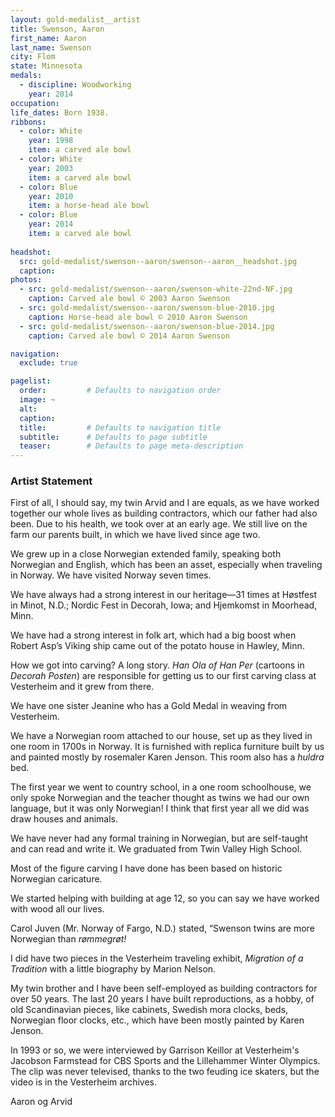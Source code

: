 ```yaml
---
layout: gold-medalist__artist
title: Swenson, Aaron
first_name: Aaron
last_name: Swenson
city: Flom
state: Minnesota
medals: 
  - discipline: Woodworking
    year: 2014
occupation: 
life_dates: Born 1938.
ribbons:
  - color: White
    year: 1998
    item: a carved ale bowl
  - color: White
    year: 2003
    item: a carved ale bowl
  - color: Blue
    year: 2010
    item: a horse-head ale bowl
  - color: Blue
    year: 2014
    item: a carved ale bowl
  
headshot:
  src: gold-medalist/swenson--aaron/swenson--aaron__headshot.jpg
  caption:
photos:
  - src: gold-medalist/swenson--aaron/swenson-white-22nd-NF.jpg
    caption: Carved ale bowl © 2003 Aaron Swenson
  - src: gold-medalist/swenson--aaron/swenson-blue-2010.jpg
    caption: Horse-head ale bowl © 2010 Aaron Swenson
  - src: gold-medalist/swenson--aaron/swenson-blue-2014.jpg
    caption: Carved ale bowl © 2014 Aaron Swenson

navigation:
  exclude: true

pagelist:
  order:         # Defaults to navigation order  
  image: ~
  alt:
  caption:
  title:         # Defaults to navigation title
  subtitle:      # Defaults to page subtitle
  teaser:        # Defaults to page meta-description  
---
```

### Artist Statement

First of all, I should say, my twin Arvid and I are equals, as we have worked together our whole lives as building contractors, which our father had also been. Due to his health, we took over at an early age. We still live on the farm our parents built, in which we have lived since age two.

We grew up in a close Norwegian extended family, speaking both Norwegian and English, which has been an asset, especially when traveling in Norway. We have visited Norway seven times.

We have always had a strong interest in our heritage—31 times at Høstfest in Minot, N.D.; Nordic Fest in Decorah, Iowa; and Hjemkomst in Moorhead, Minn. 

We have had a strong interest in folk art, which had a big boost when Robert Asp’s Viking ship came out of the potato house in Hawley, Minn.

How we got into carving? A long story. _Han Ola of Han Per_  (cartoons in _Decorah Posten_) are responsible for getting us to our first carving class at Vesterheim and it grew from there.

We have one sister Jeanine who has a Gold Medal in weaving from Vesterheim.

We have a Norwegian room attached to our house, set up as they lived in one room in 1700s in Norway. It is furnished with replica furniture built by us and painted mostly by rosemaler Karen Jenson. This room also has a _huldra_ bed.

The first year we went to country school, in a one room schoolhouse, we only spoke Norwegian and the teacher thought as twins we had our own language, but it was only Norwegian! I think that first year all we did was draw houses and animals.

We have never had any formal training in Norwegian, but are self-taught and can read and write it. We graduated from Twin Valley High School. 

Most of the figure carving I have done has been based on historic Norwegian caricature.

We started helping with building at age 12, so you can say we have worked with wood all our lives.

Carol Juven (Mr. Norway of Fargo, N.D.) stated, “Swenson twins are more Norwegian than _rømmegrøt!_

I did have two pieces in the Vesterheim traveling exhibit, _Migration of a Tradition_ with a little biography by Marion Nelson.

My twin brother and I have been self-employed as building contractors for over 50 years. The last 20 years I have built reproductions, as a hobby, of old Scandinavian pieces, like cabinets, Swedish mora clocks, beds, Norwegian floor clocks, etc., which have been mostly painted by Karen Jenson.

In 1993 or so, we were interviewed by Garrison Keillor at Vesterheim's Jacobson Farmstead for CBS Sports and the Lillehammer Winter Olympics. The clip was never televised, thanks to the two feuding ice skaters, but the video is in the Vesterheim archives.  

Aaron og Arvid  